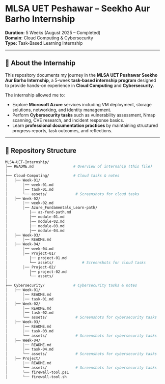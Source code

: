 # MLSA UET Peshawar – Seekho Aur Barho Internship  
**Duration:** 5 Weeks (August 2025 – Completed)  
**Domain:** Cloud Computing & Cybersecurity  
**Type:** Task-Based Learning Internship  

---

## 📖 About the Internship  
This repository documents my journey in the **MLSA UET Peshawar Seekho Aur Barho Internship**, a 5-week **task-based internship program** designed to provide hands-on experience in **Cloud Computing** and **Cybersecurity**.  

The internship allowed me to:  
- Explore **Microsoft Azure** services including VM deployment, storage solutions, networking, and identity management.  
- Perform **Cybersecurity tasks** such as vulnerability assessment, Nmap scanning, CVE research, and incident response basics.  
- Learn **professional documentation practices** by maintaining structured progress reports, task outcomes, and reflections.  

---

## 📂 Repository Structure  

```bash
MLSA-UET-Internship/
│── README.md                  # Overview of internship (this file)
│
├── Cloud-Computing/           # Cloud tasks & notes
│   │── Week-01/
│       │── week-01.md            
│       │── task-01.md         
│       └── assets/             # Screenshots for cloud tasks
│   │── Week-02/
│       │── week-02.md
│       │── Azure_Fundamentals_Learn-path/
│          │── az-fund-path.md
│          │── module-01.md
│          │── module-02.md
│          │── module-03.md
│          │── module-04.md
│   │── Week-03/
│       │── README.md            
│   │── Week-04/
│       │── week-04.md      
│       │── Project-01/
│          │── project-01.md         
│          └── assets/             # Screenshots for cloud tasks
│       │── Project-02/
│          │── project-02.md         
│          └── assets/  
│
├── Cybersecurity/             # Cybersecurity tasks & notes
│   │── Week-01/             
│       │── README.md            
│       │── task-01.md         
│   │── Week-02/             
│       │── README.md            
│       │── task-02.md         
│       └── assets/             # Screenshots for cybersecurity tasks
│   │── Week-03/             
│       │── README.md            
│       │── task-03.md         
│       └── assets/             # Screenshots for cybersecurity tasks
│   │── Week-04/             
│       │── README.md            
│       │── task-04.md         
│       └── assets/             # Screenshots for cybersecurity tasks
│   │── Project/             
│       │── README.md                   
│       └── assets/             # Screenshots for cybersecurity tasks
│       └── firewall-tool.ps1            
│       └── firewall-tool.sh 

